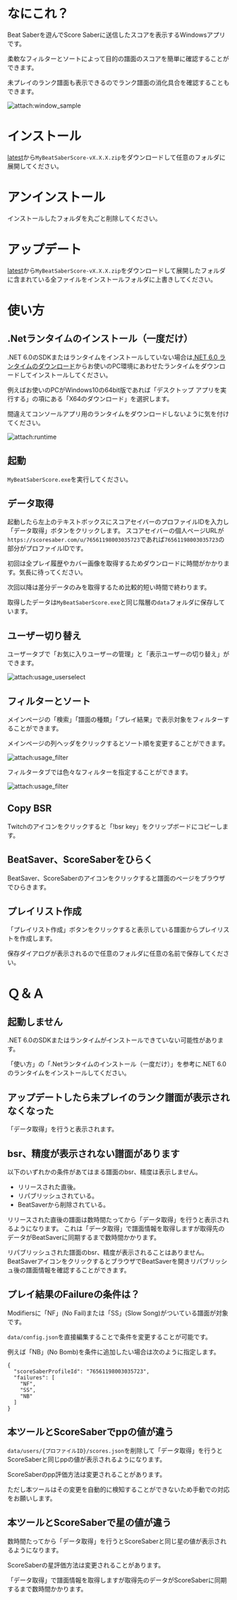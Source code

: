# なにこれ？

Beat Saberを遊んでScore Saberに送信したスコアを表示するWindowsアプリです。

柔軟なフィルターとソートによって目的の譜面のスコアを簡単に確認することができます。

未プレイのランク譜面も表示できるのでランク譜面の消化具合を確認することもできます。

<img src="image/window_sample.png" alt="attach:window_sample" title="attach:window_sample">

# インストール

[latest](https://github.com/tkns3/MyBeatSaberScore/releases/latest)から`MyBeatSaberScore-vX.X.X.zip`をダウンロードして任意のフォルダに展開してください。

# アンインストール

インストールしたフォルダを丸ごと削除してください。

# アップデート

[latest](https://github.com/tkns3/MyBeatSaberScore/releases/latest)から`MyBeatSaberScore-vX.X.X.zip`をダウンロードして展開したフォルダに含まれている全ファイルをインストールフォルダに上書きしてください。

# 使い方

## .Netランタイムのインストール（一度だけ）

.NET 6.0のSDKまたはランタイムをインストールしていない場合は[.NET 6.0 ランタイムのダウンロード](https://dotnet.microsoft.com/ja-jp/download/dotnet/6.0/runtime)からお使いのPC環境にあわせたランタイムをダウンロードしてインストールしてください。

例えばお使いのPCがWindows10の64bit版であれば「デスクトップ アプリを実行する」の項にある「X64のダウンロード」を選択します。

間違えてコンソールアプリ用のランタイムをダウンロードしないように気を付けてください。

<img src="image/runtime.png" alt="attach:runtime" title="attach:runtime">

## 起動

`MyBeatSaberScore.exe`を実行してください。

## データ取得

起動したら左上のテキストボックスにスコアセイバーのプロファイルIDを入力し「データ取得」ボタンをクリックします。
スコアセイバーの個人ページURLが`https://scoresaber.com/u/76561198003035723`であれば`76561198003035723`の部分がプロファイルIDです。

初回は全プレイ履歴やカバー画像を取得するためダウンロードに時間がかかります。気長に待ってください。

次回以降は差分データのみを取得するため比較的短い時間で終わります。

取得したデータは`MyBeatSaberScore.exe`と同じ階層の`data`フォルダに保存しています。

## ユーザー切り替え

ユーザータブで「お気に入りユーザーの管理」と「表示ユーザーの切り替え」ができます。

<img src="image/usage_userselect.png" alt="attach:usage_userselect" title="attach:usage_userselect">

## フィルターとソート

メインページの「検索」「譜面の種類」「プレイ結果」で表示対象をフィルターすることができます。

メインページの列ヘッダをクリックするとソート順を変更することができます。

<img src="image/usage_filter.png" alt="attach:usage_filter" title="attach:usage_filter">

フィルタータブでは色々なフィルターを指定することができます。

<img src="image/usage_filter2.png" alt="attach:usage_filter" title="attach:usage_filter">

## Copy BSR

Twitchのアイコンをクリックすると「!bsr key」をクリップボードにコピーします。

## BeatSaver、ScoreSaberをひらく

BeatSaver、ScoreSaberのアイコンをクリックすると譜面のページをブラウザでひらきます。

## プレイリスト作成

「プレイリスト作成」ボタンをクリックすると表示している譜面からプレイリストを作成します。

保存ダイアログが表示されるので任意のフォルダに任意の名前で保存してください。

# Ｑ＆Ａ

## 起動しません

.NET 6.0のSDKまたはランタイムがインストールできていない可能性があります。

「使い方」の「.Netランタイムのインストール（一度だけ）」を参考に.NET 6.0のランタイムをインストールしてください。

## アップデートしたら未プレイのランク譜面が表示されなくなった

「データ取得」を行うと表示されます。

## bsr、精度が表示されない譜面があります

以下のいずれかの条件があてはまる譜面のbsr、精度は表示しません。

- リリースされた直後。
- リパブリッシュされている。
- BeatSaverから削除されている。

リリースされた直後の譜面は数時間たってから「データ取得」を行うと表示されるようになります。
これは「データ取得」で譜面情報を取得しますが取得先のデータがBeatSaverに同期するまで数時間かかります。

リパブリッシュされた譜面のbsr、精度が表示されることはありません。
BeatSaverアイコンをクリックするとブラウザでBeatSaverを開きリパブリッシュ後の譜面情報を確認することができます。

## プレイ結果のFailureの条件は？

Modifiersに「NF」(No Fail)または「SS」(Slow Song)がついている譜面が対象です。

`data/config.json`を直接編集することで条件を変更することが可能です。

例えば「NB」(No Bomb)を条件に追加したい場合は次のように指定します。


    {
      "scoreSaberProfileId": "76561198003035723",
      "failures": [
        "NF",
        "SS",
        "NB"
      ]
    }

## 本ツールとScoreSaberでppの値が違う

`data/users/{プロファイルID}/scores.json`を削除して「データ取得」を行うとScoreSaberと同じppの値が表示されるようになります。

ScoreSaberのpp評価方法は変更されることがあります。

ただし本ツールはその変更を自動的に検知することができないため手動での対応をお願いします。

## 本ツールとScoreSaberで星の値が違う

数時間たってから「データ取得」を行うとScoreSaberと同じ星の値が表示されるようになります。

ScoreSaberの星評価方法は変更されることがあります。

「データ取得」で譜面情報を取得しますが取得先のデータがScoreSaberに同期するまで数時間かかります。

